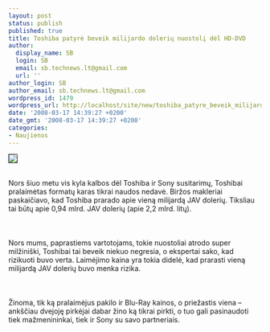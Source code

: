 ```yaml
---
layout: post
status: publish
published: true
title: Toshiba patyrė beveik milijardo dolerių nuostolį dėl HD-DVD
author:
  display_name: SB
  login: SB
  email: sb.technews.lt@gmail.com
  url: ''
author_login: SB
author_email: sb.technews.lt@gmail.com
wordpress_id: 1479
wordpress_url: http://localhost/site/new/toshiba_patyre_beveik_milijardo_doleriu_nuostoli_del_hd_dvd/
date: '2008-03-17 14:39:27 +0200'
date_gmt: '2008-03-17 14:39:27 +0200'
categories:
- Naujienos
---
```

<div class="imgright"><img src="http://img141.imageshack.us/img141/3626/toshibalogoet4.jpg" border="1"></div>
<p><br>Nors šiuo metu vis kyla kalbos dėl Toshiba ir Sony susitarimų, Toshibai pralaimėtas formatų karas tikrai naudos nedavė. Biržos makleriai paskaičiavo, kad Toshiba prarado apie vieną milijardą JAV dolerių. Tiksliau tai būtų apie 0,94 mlrd. JAV dolerių (apie 2,2 mlrd. litų).<br />
<br><br />
<br>Nors mums, paprastiems vartotojams, tokie nuostoliai atrodo super milžiniški, Toshibai tai beveik niekuo negresia, o ekspertai sako, kad rizikuoti buvo verta. Laimėjimo kaina yra tokia didelė, kad prarasti vieną milijardą JAV dolerių buvo menka rizika.<br />
<br><br />
<br>Žinoma, tik ką pralaimėjus pakilo ir Blu-Ray kainos, o priežastis viena – ankščiau dvejoję pirkėjai dabar žino ką tikrai pirkti, o tuo gali pasinaudoti tiek mažmenininkai, tiek ir Sony su savo partneriais.<br />
<br></p>
